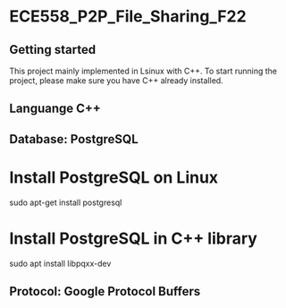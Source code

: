 # ECE558_P2P_File_Sharing_F22

## Getting started

This project mainly implemented in Lsinux with C++. To start running the project, please make sure you have C++ already installed. 

## Languange C++

## Database: PostgreSQL

# Install PostgreSQL on Linux 

sudo apt-get install postgresql

# Install PostgreSQL in C++ library 

sudo apt install libpqxx-dev

## Protocol: Google Protocol Buffers